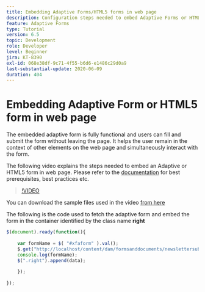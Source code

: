 ```yaml
---
title: Embedding Adaptive Forms/HTML5 forms in web page
description: Configuration steps needed to embed Adaptive Forms or HTML5 forms in a non AEM web page.
feature: Adaptive Forms
type: Tutorial
version: 6.5
topic: Development
role: Developer
level: Beginner
jira: KT-8390
exl-id: 068e38df-9c71-4f55-b6d6-e1486c29d0a9
last-substantial-update: 2020-06-09
duration: 404
---
```

# Embedding Adaptive Form or HTML5 form in web page

The embedded adaptive form is fully functional and users can fill and submit the form without leaving the page. It helps the user remain in the context of other elements on the web page and simultaneously interact with the form.

The following video explains the steps needed to embed an Adaptive or HTML5 form in web page.
Please refer to the [documentation](https://experienceleague.adobe.com/docs/experience-manager-65/forms/adaptive-forms-basic-authoring/embed-adaptive-form-external-web-page.html) for best prerequisites, best practices etc.
>[!VIDEO](https://video.tv.adobe.com/v/335893?quality=12&learn=on)

You can download the sample files used in the video [from here](assets/embedding-af-web-page.zip)

The following is the code used to fetch the adaptive form and embed the form in the container identified by the class name **right**

``` javascript
$(document).ready(function(){
  
    var formName = $( "#xfaform" ).val();
    $.get("http://localhost/content/dam/formsanddocuments/newslettersubscription/jcr:content?wcmmode=disabled", function(data, status){
    console.log(formName);
    $(".right").append(data);
      
    });
  
});


```
